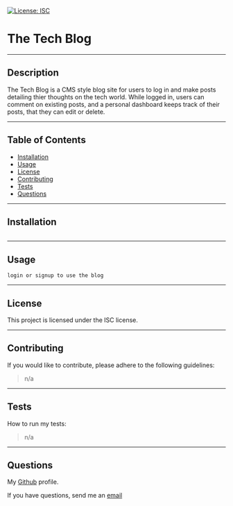 [![License: ISC](https://img.shields.io/badge/License-ISC-blue.svg)](https://opensource.org/licenses/ISC)     
  # The Tech Blog

  ---
  ## Description

  The Tech Blog is a CMS style blog site for users to log in and make posts detailing thier thoughts on the tech world. While logged in, users can comment on existing posts, and a personal dashboard keeps track of their posts, that they can edit or delete.

  ---
  ## Table of Contents

  - [Installation](#installation)
  - [Usage](#usage)
  - [License](#license)
  - [Contributing](#contributing)
  - [Tests](#tests)
  - [Questions](#questions)

  ---
  ## Installation

  ```bash
  
  ```

  ---
  ## Usage

  ```
  login or signup to use the blog
  ```

  ---
  ## License

  
  This project is licensed under the ISC license.
  

  ---
  ## Contributing

  If you would like to contribute, please adhere to the following guidelines:
  >n/a

  ---
  ## Tests

  How to run my tests:
  >n/a
  
  ---
  ## Questions

  My [Github](https://github.com/RflctnOfU) profile.

  If you have questions, send me an [email](rflctnofu@hotmail.com)
